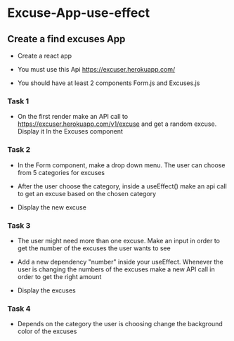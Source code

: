 # Excuse-App-use-effect

## Create a find excuses App
 
- Create a react app
 
- You must use this Api https://excuser.herokuapp.com/
 
- You should have at least 2 components Form.js and Excuses.js
 
### Task 1
- On the first render make an API call to https://excuser.herokuapp.com/v1/excuse and get a random excuse. Display it In the Excuses component
 
###  Task 2
- In the Form component, make a drop down menu. The user can choose from 5 categories for excuses
 
- After the user choose the category, inside a useEffect() make an api call to get an excuse based on the chosen category
 
- Display the new excuse
 
### Task 3
- The user might need more than one excuse. Make an input in order to get the number of the excuses the user wants to see
 
- Add a new dependency "number" inside your useEffect. Whenever the user is changing the numbers of the excuses make a new API call in order to get the right amount
 
- Display the excuses
 
 
### Task 4
- Depends on the category the user is choosing change the background color of the excuses
 


